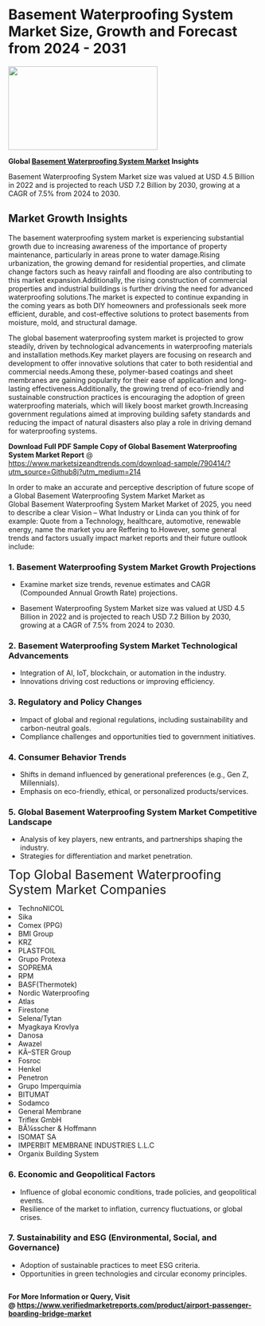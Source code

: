 <H1>Basement Waterproofing System Market Size, Growth and Forecast from 2024 - 2031</H1><img class="aligncenter size-medium wp-image-584254" src="https://thirdeyenews.in/wp-content/uploads/2024/09/Global-Market-Research-300x168.jpeg" alt="" width="300" height="168" /><p><strong>Global&nbsp;<a href="https://www.marketsizeandtrends.com/download-sample/790414/?utm_source=Github8j?utm_medium=214">Basement Waterproofing System Market</a> Insights</strong></p><p>Basement Waterproofing System Market size was valued at USD 4.5 Billion in 2022 and is projected to reach USD 7.2 Billion by 2030, growing at a CAGR of 7.5% from 2024 to 2030.</p><p><h2>Market Growth Insights</h2> <p>The basement waterproofing system market is experiencing substantial growth due to increasing awareness of the importance of property maintenance, particularly in areas prone to water damage.Rising urbanization, the growing demand for residential properties, and climate change factors such as heavy rainfall and flooding are also contributing to this market expansion.Additionally, the rising construction of commercial properties and industrial buildings is further driving the need for advanced waterproofing solutions.The market is expected to continue expanding in the coming years as both DIY homeowners and professionals seek more efficient, durable, and cost-effective solutions to protect basements from moisture, mold, and structural damage.</p> <p>The global basement waterproofing system market is projected to grow steadily, driven by technological advancements in waterproofing materials and installation methods.Key market players are focusing on research and development to offer innovative solutions that cater to both residential and commercial needs.Among these, polymer-based coatings and sheet membranes are gaining popularity for their ease of application and long-lasting effectiveness.Additionally, the growing trend of eco-friendly and sustainable construction practices is encouraging the adoption of green waterproofing materials, which will likely boost market growth.Increasing government regulations aimed at improving building safety standards and reducing the impact of natural disasters also play a role in driving demand for waterproofing systems.</p> <p><span class=""><strong>Download Full PDF Sample Copy of Global Basement Waterproofing System Market Report</strong> @ <a href="https://www.marketsizeandtrends.com/download-sample/790414/?utm_source=Github8j?utm_medium=214" target="_blank">https://www.marketsizeandtrends.com/download-sample/790414/?utm_source=Github8j?utm_medium=214</a></span></p><p>In order to make an accurate and perceptive description of future scope of a Global&nbsp;Basement Waterproofing System Market Market as Global&nbsp;Basement Waterproofing System Market Market of 2025, you need to describe a clear Vision &ndash; What Industry or Linda can you think of for example: Quote from a Technology, healthcare, automotive, renewable energy, name the market you are Reffering to.However, some general trends and factors usually impact market reports and their future outlook include:</p><h3>1.&nbsp;<strong>Basement Waterproofing System Market Growth Projections</strong></h3><ul><li>Examine market size trends, revenue estimates and CAGR (Compounded Annual Growth Rate) projections.</li><li><p>Basement Waterproofing System Market size was valued at USD 4.5 Billion in 2022 and is projected to reach USD 7.2 Billion by 2030, growing at a CAGR of 7.5% from 2024 to 2030.</p></li></ul><h3>2.&nbsp;<strong>Basement Waterproofing System Market Technological Advancements</strong></h3><ul><li>Integration of AI, IoT, blockchain, or automation in the industry.</li><li>Innovations driving cost reductions or improving efficiency.</li></ul><h3>3.&nbsp;<strong>Regulatory and Policy Changes</strong></h3><ul><li>Impact of global and regional regulations, including sustainability and carbon-neutral goals.</li><li>Compliance challenges and opportunities tied to government initiatives.</li></ul><h3>4.&nbsp;<strong>Consumer Behavior Trends</strong></h3><ul><li>Shifts in demand influenced by generational preferences (e.g., Gen Z, Millennials).</li><li>Emphasis on eco-friendly, ethical, or personalized products/services.</li></ul><h3>5.&nbsp;<strong>Global Basement Waterproofing System Market Competitive Landscape</strong></h3><ul><li>Analysis of key players, new entrants, and partnerships shaping the industry.</li><li>Strategies for differentiation and market penetration.</li></ul><p data-pm-slice="1 1 []"><span style="color: inherit; font-family: inherit; font-size: 25px;">Top Global Basement Waterproofing System Market Companies</span></p><div class="" data-test-id=""><p><li>TechnoNICOL</li><li> Sika</li><li> Comex (PPG)</li><li> BMI Group</li><li> KRZ</li><li> PLASTFOIL</li><li> Grupo Protexa</li><li> SOPREMA</li><li> RPM</li><li> BASF(Thermotek)</li><li> Nordic Waterproofing</li><li> Atlas</li><li> Firestone</li><li> Selena/Tytan</li><li> Myagkaya Krovlya</li><li> Danosa</li><li> Awazel</li><li> KÃ–STER Group</li><li> Fosroc</li><li> Henkel</li><li> Penetron</li><li> Grupo Imperquimia</li><li> BITUMAT</li><li> Sodamco</li><li> General Membrane</li><li> Triflex GmbH</li><li> BÃ¼sscher & Hoffmann</li><li> ISOMAT SA</li><li> IMPERBIT MEMBRANE INDUSTRIES L.L.C</li><li> Organix Building System</li></p></div><h3>6.&nbsp;<strong>Economic and Geopolitical Factors</strong></h3><ul><li>Influence of global economic conditions, trade policies, and geopolitical events.</li><li>Resilience of the market to inflation, currency fluctuations, or global crises.</li></ul><h3>7.&nbsp;<strong>Sustainability and ESG (Environmental, Social, and Governance)</strong></h3><ul><li>Adoption of sustainable practices to meet ESG criteria.</li><li>Opportunities in green technologies and circular economy principles.</li></ul><h2><strong style="font-size: 14px;">For More Information or Query, Visit @&nbsp;</strong><a style="background-color: #ffffff; font-size: 14px;" href="https://www.marketsizeandtrends.com/report/basement-waterproofing-system-market/" target="_blank">https://www.verifiedmarketreports.com/product/airport-passenger-boarding-bridge-market</a></h2>